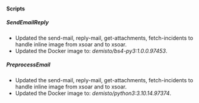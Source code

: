 
#### Scripts

##### SendEmailReply

- Updated the send-mail, reply-mail, get-attachments, fetch-incidents to handle inline image from xsoar and to xsoar.
- Updated the Docker image to: *demisto/bs4-py3:1.0.0.97453*.

##### PreprocessEmail

- Updated the send-mail, reply-mail, get-attachments, fetch-incidents to handle inline image from xsoar and to xsoar.
- Updated the Docker image to: *demisto/python3:3.10.14.97374*.


